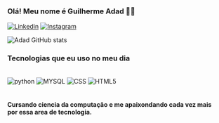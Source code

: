 ### Olá! Meu nome é Guilherme Adad 🖐🏻

[![Linkedin](https://img.shields.io/badge/LinkedIn-0077B5?style=for-the-badge&logo=linkedin&logoColor=white)](https://www.linkedin.com/in/guilherme-adad-50b9621b6/)
[![Instagram](https://img.shields.io/badge/Instagram-E4405F?style=for-the-badge&logo=instagram&logoColor=white)](https://www.instagram.com/guilherme.adad99/)

![Adad GitHub stats](https://github-readme-stats.vercel.app/api?username=GadadoRJ&show_icons=true&theme=dracula&locale=pt-br)

### Tecnologias que eu uso no meu dia

<div atyle="display: inline_block"><br/>
    <img alingn="center" alt="python" src="https://img.shields.io/badge/Python-14354C?style=for-the-badge&logo=python&logoColor=white">
    <img alingn="center" alt="MYSQL" src="https://img.shields.io/badge/MySQL-00000F?style=for-the-badge&logo=mysql&logoColor=white">
    <img alingn="center" alt="CSS" src="https://img.shields.io/badge/CSS3-1572B6?style=for-the-badge&logo=css3&logoColor=white">
    <img alingn="center" alt="HTML5" src="https://img.shields.io/badge/HTML5-E34F26?style=for-the-badge&logo=html5&logoColor=white">
</div><br/>

#### Cursando ciencia da computação e me apaixondando cada vez mais <br/> por essa area de tecnologia.
